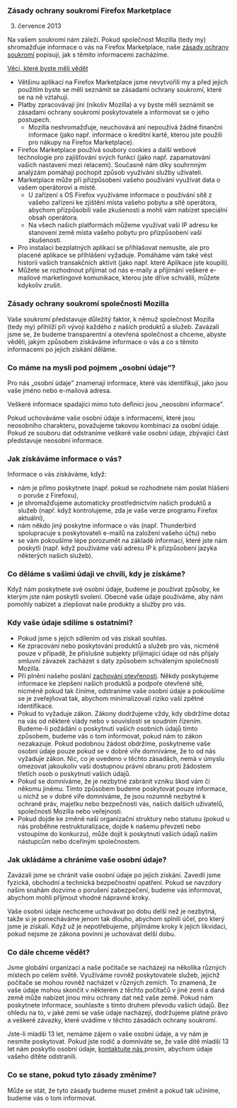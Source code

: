 ### Zásady ochrany soukromí Firefox Marketplace
3. července 2013

Na vašem soukromí nám záleží. Pokud společnost Mozilla (tedy my) shromažďuje informace o vás na Firefox Marketplace, naše [zásady ochrany soukromí](http://www.mozilla.org/en-US/privacy/) popisují, jak s těmito informacemi zacházíme.

<u>Věci, které byste měli vědět</u>

- Většinu aplikací na Firefox Marketplace jsme nevytvořili my a před jejich použitím byste se měli seznámit se zásadami ochrany soukromí, které se na ně vztahují.
- Platby zpracovávají jiní (nikoliv Mozilla) a vy byste měli seznámit se zásadami ochrany soukromí poskytovatele a informovat se o jeho postupech.
  - Mozilla neshromažďuje, neuchovává ani nepoužívá žádné finanční informace (jako např. informace o kreditní kartě, kterou jste použili pro nákupy na Firefox Marketplace).
- Firefox Marketplace používá soubory cookies a další webové technologie pro zajišťování svých funkcí (jako např. zapamatování vašich nastavení mezi relacemi). Současně nám díky souhrnným analýzám pomáhají pochopit způsob využívání služby uživateli.
- Marketplace může při přizpůsobení vašeho používání využívat data o vašem operátorovi a místě.
  - U zařízení s OS Firefox využíváme informace o používání sítě z vašeho zařízení ke zjištění místa vašeho pobytu a sítě operátora, abychom přizpůsobili vaše zkušenosti a mohli vám nabízet speciální obsah operátora.
  - Na všech našich platformách můžeme využívat vaši IP adresu ke stanovení země místa vašeho pobytu pro přizpůsobení vaší zkušenosti.
- Pro instalaci bezplatných aplikací se přihlašovat nemusíte, ale pro placené aplikace se přihlášení vyžaduje. Pomáháme vám také vést historii vašich transakčních aktivit (jako např. které Aplikace jste koupili).
- Můžete se rozhodnout přijímat od nás e-maily a přijímání veškeré e-mailové marketingové komunikace, kterou jste dříve schválili, můžete kdykoliv zrušit.

### Zásady ochrany soukromí společnosti Mozilla

Vaše soukromí představuje důležitý faktor, k němuž společnost Mozilla (tedy my) přihlíží při vývoji každého z našich produktů a služeb. Zavázali jsme se, že budeme transparentní a otevřená společnost a chceme, abyste věděli, jakým způsobem získáváme informace o vás a co s těmito informacemi po jejich získání děláme.

### Co máme na mysli pod pojmem „osobní údaje”?

Pro nás „osobní údaje” znamenají informace, které vás identifikují, jako jsou vaše jméno nebo e-mailová adresa.

Veškeré informace spadající mimo tuto definici jsou „neosobní informace”.

Pokud uchováváme vaše osobní údaje s informacemi, které jsou neosobního charakteru, považujeme takovou kombinaci za osobní údaje. Pokud ze souboru dat odstraníme veškeré vaše osobní údaje, zbývající část představuje neosobní informace.

### Jak získáváme informace o vás?

Informace o vás získáváme, když:

- nám je přímo poskytnete (např. pokud se rozhodnete nám poslat hlášení o poruše z Firefoxu),
- je shromažďujeme automaticky prostřednictvím našich produktů a služeb (např. když kontrolujeme, zda je vaše verze programu Firefox aktuální),
- nám někdo jiný poskytne informace o vás (např. Thunderbird spolupracuje s poskytovateli e-mailů na založení vašeho účtu) nebo 
- se vám pokoušíme lépe porozumět na základě informací, které jste nám poskytli (např. když používáme vaši adresu IP k přizpůsobení jazyka některých našich služeb).

### Co děláme s vašimi údaji ve chvíli, kdy je získáme?

Když nám poskytnete své osobní údaje, budeme je používat způsoby, ke kterým jste nám poskytli svolení. Obecně vaše údaje používáme, aby nám pomohly nabízet a zlepšovat naše produkty a služby pro vás.

### Kdy vaše údaje sdílíme s ostatními?

- Pokud jsme s jejich sdílením od vás získali souhlas.
- Ke zpracování nebo poskytování produktů a služeb pro vás, nicméně pouze v případě, že příslušné subjekty přijímající údaje od nás přijaly smluvní závazek zacházet s daty způsobem schváleným společností Mozilla.
- Při plnění našeho poslání [zachování otevřenosti](http://www.mozilla.org/about/manifesto.html). Někdy poskytujeme informace ke zlepšení našich produktů a podpoře otevřené sítě, nicméně pokud tak činíme, odstraníme vaše osobní údaje a pokoušíme se je zveřejňovat tak, abychom minimalizovali riziko vaší zpětné identifikace.
- Pokud to vyžaduje zákon. Zákony dodržujeme vždy, kdy obdržíme dotaz na vás od některé vlády nebo v souvislosti se soudním řízením. Budeme-li požádání o poskytnutí vašich osobních údajů tímto způsobem, budeme vás o tom informovat, pokud nám to zákon nezakazuje. Pokud podobnou žádost obdržíme, poskytneme vaše osobní údaje pouze pokud se v dobré víře domníváme, že to od nás vyžaduje zákon. Nic, co je uvedeno v těchto zásadách, nemá v úmyslu omezovat jakoukoliv vaši dostupnou právní obranu proti žádostem třetích osob o poskytnutí vašich údajů.
- Pokud se domníváme, že je nezbytné zabránit vzniku škod vám či někomu jinému. Tímto způsobem budeme poskytovat pouze informace, u nichž se v dobré víře domníváme, že jsou rozumně nezbytné k ochraně práv, majetku nebo bezpečnosti vás, našich dalších uživatelů, společnosti Mozilla nebo veřejnosti.
- Pokud dojde ke změně naší organizační struktury nebo statusu (pokud u nás proběhne restrukturalizace, dojde k našemu převzetí nebo vstoupíme do konkurzu), může dojít k poskytnutí vašich údajů našim nástupcům nebo dceřiným společnostem.

### Jak ukládáme a chráníme vaše osobní údaje?

Zavázali jsme se chránit vaše osobní údaje po jejich získání. Zavedli jsme fyzická, obchodní a technická bezpečnostní opatření. Pokud se navzdory našim snahám dozvíme o porušení zabezpečení, budeme vás informovat, abychom mohli přijmout vhodné nápravné kroky.

Vaše osobní údaje nechceme uchovávat po dobu delší než je nezbytná, takže si je ponecháváme jenom tak dlouho, abychom splnili účel, pro který jsme je získali. Když už je nepotřebujeme, přijímáme kroky k jejich likvidaci, pokud nejsme ze zákona povinni je uchovávat delší dobu.

### Co dále chceme vědět?

Jsme globální organizací a naše počítače se nacházejí na několika různých místech po celém světě. Využíváme rovněž poskytovatele služeb, jejichž počítače se mohou rovněž nacházet v různých zemích. To znamená, že vaše údaje mohou skončit v některém z těchto počítačů v jiné zemi a daná země může nabízet jinou míru ochrany dat než vaše země. Pokud nám poskytnete informace, souhlasíte s tímto druhem převodu vašich údajů. Bez ohledu na to, v jaké zemi se vaše údaje nacházejí, dodržujeme platné právo a veškeré závazky, které uvádíme v těchto zásadách ochrany soukromí.

Jste-li mladší 13 let, nemáme zájem o vaše osobní údaje, a vy nám je nesmíte poskytovat. Pokud jste rodič a domníváte se, že vaše dítě mladší 13 let nám poskytlo osobní údaje, [kontaktujte nás ](https://www.mozilla.org/en-US/privacy/policies/firefox-os/) prosím, abychom údaje vašeho dítěte odstranili.

### Co se stane, pokud tyto zásady změníme?

Může se stát, že tyto zásady budeme muset změnit a pokud tak učiníme, budeme vás o tom informovat.
